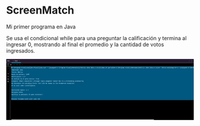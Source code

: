 # ScreenMatch

Mi primer programa en Java

Se usa el condicional while para una preguntar la calificación y termina al ingresar 0, mostrando al final el promedio y la cantidad de votos ingresados.

![ejemplo](https://github.com/vidaencodigo/screenmatch-alura/blob/main/0502.gif)

